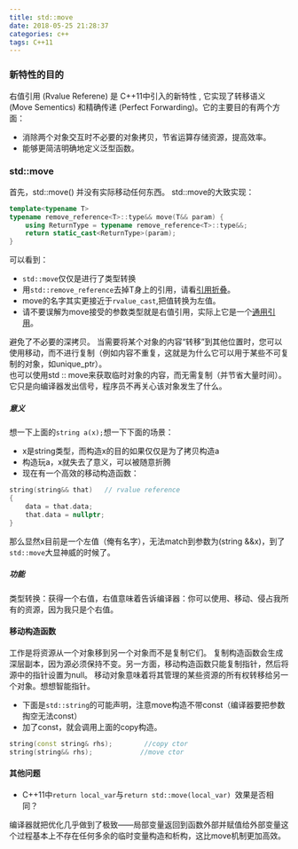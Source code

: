 ```yaml
---
title: std::move
date: 2018-05-25 21:28:37
categories: c++
tags: C++11
---
```


### 新特性的目的
右值引用 (Rvalue Referene) 是 C++11中引入的新特性 , 它实现了转移语义 (Move Sementics) 和精确传递 (Perfect Forwarding)。它的主要目的有两个方面：
- 消除两个对象交互时不必要的对象拷贝，节省运算存储资源，提高效率。
- 能够更简洁明确地定义泛型函数。
<!-- more -->
### std::move
首先，std::move() 并没有实际移动任何东西。
std::move的大致实现：
```cpp
template<typename T>
typename remove_reference<T>::type&& move(T&& param) {
    using ReturnType = typename remove_reference<T>::type&&;
    return static_cast<ReturnType>(param);
}
```
可以看到：
- `std::move`仅仅是进行了类型转换
- 用`std::remove_reference`去掉T身上的引用，请看[引用折叠](https://blog.csdn.net/o_bvious/article/details/80315806#%E5%BC%95%E7%94%A8%E6%8A%98%E5%8F%A0)。
- move的名字其实更接近于`rvalue_cast`,把值转换为左值。
- 请不要误解为move接受的参数类型就是右值引用，实际上它是一个[通用引用](https://blog.csdn.net/o_bvious/article/details/80315806#%E9%80%9A%E7%94%A8%E5%BC%95%E7%94%A8)。

避免了不必要的深拷贝。
当需要将某个对象的内容“转移”到其他位置时，您可以使用移动，而不进行复制（例如内容不重复，这就是为什么它可以用于某些不可复制的对象，如unique_ptr）。  
也可以使用std :: move来获取临时对象的内容，而无需复制（并节省大量时间）。  
它只是向编译器发出信号，程序员不再关心该对象发生了什么。

##### 意义
想一下上面的`string a(x);`想一下下面的场景：
- x是string类型，而构造x的目的如果仅仅是为了拷贝构造a
- 构造玩a，x就失去了意义，可以被随意折腾
- 现在有一个高效的移动构造函数：
```cpp 
string(string&& that)   // rvalue reference
{
    data = that.data;
    that.data = nullptr;
}
```
那么显然x目前是一个左值（俺有名字），无法match到参数为(string &&x)，到了`std::move`大显神威的时候了。
##### 功能
类型转换：获得一个右值，右值意味着告诉编译器：你可以使用、移动、侵占我所有的资源，因为我只是个右值。

#### 移动构造函数
工作是将资源从一个对象移到另一个对象而不是复制它们。
复制构造函数会生成深层副本，因为源必须保持不变。另一方面，移动构造函数只能复制指针，然后将源中的指针设置为null。
移动对象意味着将其管理的某些资源的所有权转移给另一个对象。想想智能指针。
- 下面是`std::string`的可能声明，注意move构造不带const（编译器要把参数掏空无法const）
- 加了const，就会调用上面的copy构造。
```cpp
string(const string& rhs);        //copy ctor
string(string&& rhs);            //move ctor
```
#### 其他问题

- C++11中`return local_var`与`return std::move(local_var) `效果是否相同？

编译器就把优化几乎做到了极致——局部变量返回到函数外部并赋值给外部变量这个过程基本上不存在任何多余的临时变量构造和析构，这比move机制更加高效。



